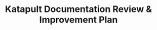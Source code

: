 ---
title: 'Katapult Documentation Review & Improvement Plan'
id: documentation-improvement
sidebar_label: 'Katapult Documentation Review & Improvement Plan'
description: 'In-depth Review and Improvement Plan for the Katapult Docs.'
---